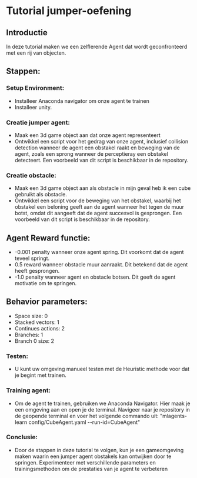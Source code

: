 # Tutorial jumper-oefening


## Introductie
In deze tutorial maken we een zelflerende Agent dat wordt geconfronteerd met een rij van objecten.

## Stappen:

### Setup Environment:
- Installeer Anaconda navigator om onze agent te trainen
- Installeer unity.

### Creatie jumper agent:
- Maak een 3d game object aan dat onze agent representeert
- Ontwikkel een script voor het gedrag van onze agent, inclusief collision detection wanneer de agent een obstakel raakt en beweging van de agent, zoals een sprong wanneer de perceptieray een obstakel detecteert. Een voorbeeld van dit script is beschikbaar in de repository.
  

### Creatie obstacle:
- Maak een 3d game object aan als obstacle in mijn geval heb ik een cube gebruikt als obstacle.
- Ontwikkel een script voor de beweging van het obstakel, waarbij het obstakel een beloning geeft aan de agent wanneer het tegen de muur botst, omdat dit aangeeft dat de agent succesvol is gesprongen. Een voorbeeld van dit script is beschikbaar in de repository.

## Agent Reward functie:
- -0.001 penalty wanneer onze agent spring. Dit voorkomt dat de agent teveel springt.
- 0.5 reward wanneer obstacle muur aanraakt. Dit betekend dat de agent heeft gesprongen.
- -1.0 penalty wanneer agent en obstacle botsen. Dit geeft de agent motivatie om te springen.

## Behavior parameters:
- Space size: 0
- Stacked vectors: 1
- Continues actions: 2
- Branches: 1
- Branch 0 size: 2
### Testen:
- U kunt uw omgeving manueel testen met de Heuristic methode voor dat je begint met trainen.  
  
### Training agent: 
- Om de agent te trainen, gebruiken we Anaconda Navigator. Hier maak je een omgeving aan en open je de terminal. Navigeer naar je repository in de geopende terminal en voer het volgende commando uit: "mlagents-learn config/CubeAgent.yaml --run-id=CubeAgent"

### Conclusie:
- Door de stappen in deze tutorial te volgen, kun je een gameomgeving maken waarin een jumper agent obstakels kan ontwijken door te springen. Experimenteer met verschillende parameters en trainingsmethoden om de prestaties van je agent te verbeteren
